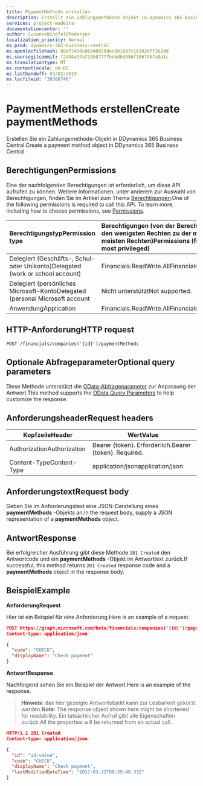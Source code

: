 ```yaml
---
title: PaymentMethods erstellen
description: Erstellt ein Zahlungsmethoden Objekt in Dynamics 365 Business Central.
services: project-madeira
documentationcenter: ''
author: SusanneWindfeldPedersen
localization_priority: Normal
ms.prod: dynamics-365-business-central
ms.openlocfilehash: 08ef2450c06040820dac0b1807c16382bff262dd
ms.sourcegitcommit: f2444a37a719b87777bdddbd086f106746fa0a1c
ms.translationtype: MT
ms.contentlocale: de-DE
ms.lasthandoff: 03/02/2019
ms.locfileid: "30366746"
---
```

# <a name="create-paymentmethods"></a><span data-ttu-id="98842-103">PaymentMethods erstellen</span><span class="sxs-lookup"><span data-stu-id="98842-103">Create paymentMethods</span></span>
<span data-ttu-id="98842-104">Erstellen Sie ein Zahlungsmethode-Objekt in DDynamics 365 Business Central.</span><span class="sxs-lookup"><span data-stu-id="98842-104">Create a payment method object in DDynamics 365 Business Central.</span></span>

## <a name="permissions"></a><span data-ttu-id="98842-105">Berechtigungen</span><span class="sxs-lookup"><span data-stu-id="98842-105">Permissions</span></span>
<span data-ttu-id="98842-p101">Eine der nachfolgenden Berechtigungen ist erforderlich, um diese API aufrufen zu können. Weitere Informationen, unter anderem zur Auswahl von Berechtigungen, finden Sie im Artikel zum Thema [Berechtigungen](/graph/permissions-reference).</span><span class="sxs-lookup"><span data-stu-id="98842-p101">One of the following permissions is required to call this API. To learn more, including how to choose permissions, see [Permissions](/graph/permissions-reference).</span></span>

|<span data-ttu-id="98842-108">Berechtigungstyp</span><span class="sxs-lookup"><span data-stu-id="98842-108">Permission type</span></span> |<span data-ttu-id="98842-109">Berechtigungen (von der Berechtigung mit den wenigsten Rechten zu der mit den meisten Rechten)</span><span class="sxs-lookup"><span data-stu-id="98842-109">Permissions (from least to most privileged)</span></span>|
|:---------------|:------------------------------------------|
|<span data-ttu-id="98842-110">Delegiert (Geschäfts-, Schul- oder Unikonto)</span><span class="sxs-lookup"><span data-stu-id="98842-110">Delegated (work or school account)</span></span>|<span data-ttu-id="98842-111">Financials.ReadWrite.All</span><span class="sxs-lookup"><span data-stu-id="98842-111">Financials.ReadWrite.All</span></span> |
|<span data-ttu-id="98842-112">Delegiert (persönliches Microsoft-Konto</span><span class="sxs-lookup"><span data-stu-id="98842-112">Delegated (personal Microsoft account</span></span>|<span data-ttu-id="98842-113">Nicht unterstützt</span><span class="sxs-lookup"><span data-stu-id="98842-113">Not supported.</span></span>|
|<span data-ttu-id="98842-114">Anwendung</span><span class="sxs-lookup"><span data-stu-id="98842-114">Application</span></span>|<span data-ttu-id="98842-115">Financials.ReadWrite.All</span><span class="sxs-lookup"><span data-stu-id="98842-115">Financials.ReadWrite.All</span></span>|

## <a name="http-request"></a><span data-ttu-id="98842-116">HTTP-Anforderung</span><span class="sxs-lookup"><span data-stu-id="98842-116">HTTP request</span></span>
```
POST /financials/companies('{id}')/paymentMethods
```

## <a name="optional-query-parameters"></a><span data-ttu-id="98842-117">Optionale Abfrageparameter</span><span class="sxs-lookup"><span data-stu-id="98842-117">Optional query parameters</span></span>
<span data-ttu-id="98842-118">Diese Methode unterstützt die [OData-Abfrageparameter](/graph/query-parameters) zur Anpassung der Antwort.</span><span class="sxs-lookup"><span data-stu-id="98842-118">This method supports the [OData Query Parameters](/graph/query-parameters) to help customize the response.</span></span>

## <a name="request-headers"></a><span data-ttu-id="98842-119">Anforderungsheader</span><span class="sxs-lookup"><span data-stu-id="98842-119">Request headers</span></span>
|<span data-ttu-id="98842-120">Kopfzeile</span><span class="sxs-lookup"><span data-stu-id="98842-120">Header</span></span>         |<span data-ttu-id="98842-121">Wert</span><span class="sxs-lookup"><span data-stu-id="98842-121">Value</span></span>                        |
|---------------|-----------------------------|
|<span data-ttu-id="98842-122">Authorization</span><span class="sxs-lookup"><span data-stu-id="98842-122">Authorization</span></span>  |<span data-ttu-id="98842-p102">Bearer {token}. Erforderlich.</span><span class="sxs-lookup"><span data-stu-id="98842-p102">Bearer {token}. Required.</span></span>    |
|<span data-ttu-id="98842-125">Content-Type</span><span class="sxs-lookup"><span data-stu-id="98842-125">Content-Type</span></span>   |<span data-ttu-id="98842-126">application/json</span><span class="sxs-lookup"><span data-stu-id="98842-126">application/json</span></span>             |

## <a name="request-body"></a><span data-ttu-id="98842-127">Anforderungstext</span><span class="sxs-lookup"><span data-stu-id="98842-127">Request body</span></span>
<span data-ttu-id="98842-128">Geben Sie im Anforderungstext eine JSON-Darstellung eines **paymentMethods** -Objekts an.</span><span class="sxs-lookup"><span data-stu-id="98842-128">In the request body, supply a JSON representation of a **paymentMethods** object.</span></span>

## <a name="response"></a><span data-ttu-id="98842-129">Antwort</span><span class="sxs-lookup"><span data-stu-id="98842-129">Response</span></span>
<span data-ttu-id="98842-130">Bei erfolgreicher Ausführung gibt diese Methode ```201 Created``` den Antwortcode und ein **paymentMethods** -Objekt im Antworttext zurück.</span><span class="sxs-lookup"><span data-stu-id="98842-130">If successful, this method returns ```201 Created``` response code and a **paymentMethods** object in the response body.</span></span>

## <a name="example"></a><span data-ttu-id="98842-131">Beispiel</span><span class="sxs-lookup"><span data-stu-id="98842-131">Example</span></span>

<span data-ttu-id="98842-132">**Anforderung**</span><span class="sxs-lookup"><span data-stu-id="98842-132">**Request**</span></span>

<span data-ttu-id="98842-133">Hier ist ein Beispiel für eine Anforderung.</span><span class="sxs-lookup"><span data-stu-id="98842-133">Here is an example of a request.</span></span>

```json
POST https://graph.microsoft.com/beta/financials/companies('{id}')/paymentMethods
Content-type: application/json

{
  "code": "CHECK",
  "displayName": "Check payment"
}
```

<span data-ttu-id="98842-134">**Antwort**</span><span class="sxs-lookup"><span data-stu-id="98842-134">**Response**</span></span>

<span data-ttu-id="98842-135">Nachfolgend sehen Sie ein Beispiel der Antwort.</span><span class="sxs-lookup"><span data-stu-id="98842-135">Here is an example of the response.</span></span> 

> <span data-ttu-id="98842-136">**Hinweis**: das hier gezeigte Antwortobjekt kann zur Lesbarkeit gekürzt werden.</span><span class="sxs-lookup"><span data-stu-id="98842-136">**Note**: The response object shown here might be shortened for readability.</span></span> <span data-ttu-id="98842-137">Ein tatsächlicher Aufruf gibt alle Eigenschaften zurück.</span><span class="sxs-lookup"><span data-stu-id="98842-137">All the properties will be returned from an actual call.</span></span>

```json
HTTP/1.1 201 Created
Content-type: application/json

{
  "id": "id-value",
  "code": "CHECK",
  "displayName": "Check payment",
  "lastModifiedDateTime": "2017-03-22T08:35:48.33Z"
}

```

